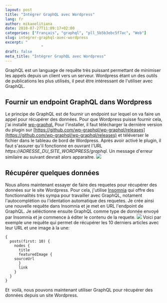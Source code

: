 ```yaml
---
layout: post
title: "Intégrer GraphQL avec Wordpress"
lang: fr
author: mikaoelitiana
date: 2018-07-27T11:09:17+02:00
categories: ["Français", "graphql", "pll_5b5b3ebc5f7ac", "Web"]
slug: integrer-graphql-avec-wordpress
excerpt: "
				"
draft: false
meta_title: "Intégrer GraphQL avec Wordpress"
---
```


GraphQL est un language de requête très puissant permettant de minimiser les appels depuis un client vers un serveur. Wordpress étant un des outils de publications les plus utilisés, il peut être intéressant de l'utiliser avec GraphQL.

## Fournir un endpoint GraphQL dans Wordpress

Le principe de GraphQL est de fournir un endpoint sur lequel on va faire un appel pour récupérer des données. Pour que Wordpress puisse fournir cela, j'ai installé [wp-graphql.](https://github.com/wp-graphql) Pour l'installer, il faut télécharger la dernière version du plugin sur [https://github.com/wp-graphql/wp-graphql/releases](https://github.com/wp-graphql/wp-graphql/releases) et téléverser le fichier dans le tableau de bord de Wordpress. Après avoir activé le plugin, il faut s'assurer qu'il fonctionne en ouvrant l'URL _https://ADRESSE\_DU\_SITE\_WORDPRESS/graphql._ Un message d'erreur similaire au suivant devrait alors apparaitre. ![](./Capture-d-ecran-2018-07-26-à-17.55.21-1024x363.png)

## Récupérer quelques données

Nous allons maintenant essayer de faire des requetes pour récupérer des données sur le site Wordpress. Pour cela, j'utilise [Insomnia](https://insomnia.rest/) qui offre des fonctionnalités très sympa pour travailler avec GraphQL, notament l'autocomplétion ou l'identation automatique des requetes. Je crée ainsi une nouvelle requête dans Insomnia et je met en URL l'endpoint de GraphQL. Je séléctionne ensuite GraphQL comme type de donnée envoyé par Insomnia et je commence à éditer le contenu de la requete. ![](./Capture-d-ecran-2018-07-26-à-18.01.19.png) Voici par exemple une requête qui permet de récupérer les 10 derniers articles avec leur URL et une image à la une:
```
{
  posts(first: 10) {
    nodes {
      title
      featuredImage {
    sourceUrl
      }
      link
    }
  }
}

```
Et  voilà, nous pouvons maintenant utiliser GraphQL pour récupérer des données depuis un site Wordpress.